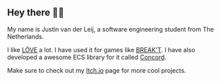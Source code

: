## Hey there 👋🏻
My name is Justin van der Leij, a software engineering student from The Netherlands.

I like [LÖVE](https://love2d.org/) a lot. I have used it for games like [BREAK'T](https://tjakka5.itch.io/breakt). I have also developed a awesome ECS library for it called [Concord](https://github.com/Keyslam/Concord).

Make sure to check out my [Itch.io](https://tjakka5.itch.io) page for more cool projects.